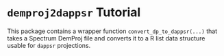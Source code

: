 # `demproj2dappsr` Tutorial

This package contains a wrapper function `convert_dp_to_dappsr(...)` that takes a Spectrum DemProj file and converts it to a R list data structure usable for `dappsr` projections.
